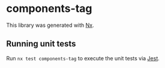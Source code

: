 # components-tag

This library was generated with [Nx](https://nx.dev).

## Running unit tests

Run `nx test components-tag` to execute the unit tests via [Jest](https://jestjs.io).
